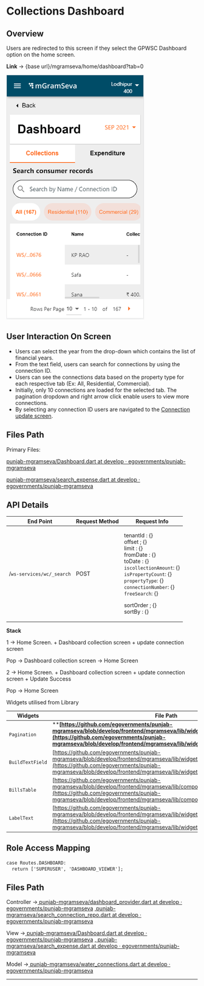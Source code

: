 # Collections Dashboard

## Overview

Users are redirected to this screen if they select the GPWSC Dashboard option on the home screen.

**Link** → {base url}/mgramseva/home/dashboard?tab=0

![](<../../../../../.gitbook/assets/image (144).png>)

## **User Interaction On Screen**

* Users can select the year from the drop-down which contains the list of financial years.
* From the text field, users can search for connections by using the connection ID.
* Users can see the connections data based on the property type for each respective tab (Ex: All, Residential, Commercial).
* Initially, only 10 connections are loaded for the selected tab. The pagination dropdown and right arrow click enable users to view more connections.
* By selecting any connection ID users are navigated to the [Connection update screen](https://digit-discuss.atlassian.net/wiki/spaces/DD/pages/1926791195).

## **Files Path** <a href="#files-path" id="files-path"></a>

Primary Files:

​[<img src="https://github.com/fluidicon.png" alt="" data-size="line">punjab-mgramseva/Dashboard.dart at develop · egovernments/punjab-mgramseva](https://github.com/egovernments/punjab-mgramseva/blob/develop/frontend/mgramseva/lib/screeens/dashboard/Dashboard.dart)

​​[<img src="https://github.com/fluidicon.png" alt="" data-size="line">punjab-mgramseva/search\_expense.dart at develop · egovernments/punjab-mgramseva](https://github.com/egovernments/punjab-mgramseva/blob/develop/frontend/mgramseva/lib/screeens/dashboard/search\_expense.dart)

## **API Details**

| End Point                 | Request Method | Request Info                                                                                                                                                                                                                                                                                          |
| ------------------------- | -------------- | ----------------------------------------------------------------------------------------------------------------------------------------------------------------------------------------------------------------------------------------------------------------------------------------------------- |
| /`ws-services/wc/_search` | POST           | <p>tenantId : {}<br>offset ; {}<br>limit : {}<br>fromDate : {}<br>toDate : {}<br><code>iscollectionAmount</code>: {}<br><code>isPropertyCount</code>: {}<br><code>propertyType</code>: {}<br><code>connectionNumber</code>: {}<br><code>freeSearch</code>: {}</p><p>sortOrder ; {}<br>sortBy : {}</p> |

**Stack**

1 → Home Screen. + Dashboard collection screen + update connection screen

Pop → Dashboard collection screen → Home Screen

2 → Home Screen. + Dashboard collection screen + update connection screen + Update Success

Pop → Home Screen

Widgets utilised from Library

| Widgets          | File Path                                                                                                                                                                                                                                              | Description |
| ---------------- | ------------------------------------------------------------------------------------------------------------------------------------------------------------------------------------------------------------------------------------------------------ | ----------- |
| `Pagination`     | ****[**https://github.com/egovernments/punjab-mgramseva/blob/develop/frontend/mgramseva/lib/widgets/pagination.dart**](https://github.com/egovernments/punjab-mgramseva/blob/develop/frontend/mgramseva/lib/widgets/pagination.dart)****               | Pagination  |
| `BuildTextField` | [https://github.com/egovernments/punjab-mgramseva/blob/develop/frontend/mgramseva/lib/widgets/TextFieldBuilder.dart](https://github.com/egovernments/punjab-mgramseva/blob/develop/frontend/mgramseva/lib/widgets/TextFieldBuilder.dart)               | Text Field  |
| `BillsTable`     | [https://github.com/egovernments/punjab-mgramseva/blob/develop/frontend/mgramseva/lib/components/Dashboard/BillsTable.dart](https://github.com/egovernments/punjab-mgramseva/blob/develop/frontend/mgramseva/lib/components/Dashboard/BillsTable.dart) | Table       |
| `LabelText`      | [https://github.com/egovernments/punjab-mgramseva/blob/develop/frontend/mgramseva/lib/widgets/LabelText.dart](https://github.com/egovernments/punjab-mgramseva/blob/develop/frontend/mgramseva/lib/widgets/LabelText.dart)                             | Subtitle    |

## **Role Access Mapping**

```
case Routes.DASHBOARD:
  return ['SUPERUSER', 'DASHBOARD_VIEWER'];
```

## **Files Path**

Controller →[ <img src="https://github.com/fluidicon.png" alt="" data-size="line">punjab-mgramseva/dashboard\_provider.dart at develop · egovernments/punjab-mgramseva](https://github.com/egovernments/punjab-mgramseva/blob/develop/frontend/mgramseva/lib/providers/dashboard\_provider.dart) ,[<img src="https://github.com/fluidicon.png" alt="" data-size="line">punjab-mgramseva/search\_connection\_repo.dart at develop · egovernments/punjab-mgramseva](https://github.com/egovernments/punjab-mgramseva/blob/develop/frontend/mgramseva/lib/repository/search\_connection\_repo.dart)

View →[ <img src="https://github.com/fluidicon.png" alt="" data-size="line">punjab-mgramseva/Dashboard.dart at develop · egovernments/punjab-mgramseva](https://github.com/egovernments/punjab-mgramseva/blob/develop/frontend/mgramseva/lib/screeens/dashboard/Dashboard.dart) ,[ <img src="https://github.com/fluidicon.png" alt="" data-size="line">punjab-mgramseva/search\_expense.dart at develop · egovernments/punjab-mgramseva](https://github.com/egovernments/punjab-mgramseva/blob/develop/frontend/mgramseva/lib/screeens/dashboard/search\_expense.dart)

Model →[ <img src="https://github.com/fluidicon.png" alt="" data-size="line">punjab-mgramseva/water\_connections.dart at develop · egovernments/punjab-mgramseva](https://github.com/egovernments/punjab-mgramseva/blob/develop/frontend/mgramseva/lib/model/connection/water\_connections.dart)

****
